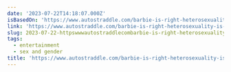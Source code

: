 ```yaml
---
date: '2023-07-22T14:18:07.000Z'
isBasedOn: 'https://www.autostraddle.com/barbie-is-right-heterosexuality-is-goofy/'
link: 'https://www.autostraddle.com/barbie-is-right-heterosexuality-is-goofy/'
slug: 2023-07-22-httpswwwautostraddlecombarbie-is-right-heterosexuality-is-goofy
tags:
  - entertainment
  - sex and gender
title: 'https://www.autostraddle.com/barbie-is-right-heterosexuality-is-goofy/'
---
```


